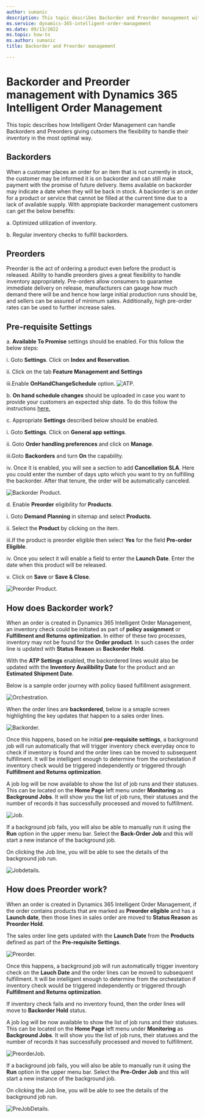 ```yaml
---
author: sumanic
description: This topic describes Backorder and Preorder management with D365 Intelligent Order Management.
ms.service: dynamics-365-intelligent-order-management
ms.date: 09/13/2022
ms.topic: how-to
ms.author: sumanic
title: Backorder and Preorder management

---
```


# Backorder and Preorder management with Dynamics 365 Intelligent Order Management

This topic describes how Intelligent Order Management can handle Backorders and Preorders giving cutsomers the flexibility to handle their inventory in the most optimal way.

## Backorders
When a customer places an order for an item that is not currently in stock, the customer may be informed it is on backorder and can still make payment with the promise of future delivery. Items available on backorder may indicate a date when they will be back in stock. 
A backorder is an order for a product or service that cannot be filled at the current time due to a lack of available supply.
With appropiate backorder management customers can get the below benefits:

a. Optimized utilization of inventory.

b. Regular inventory checks to fulfill backorders.

## Preorders
Preorder is the act of ordering a product even before the product is released. Ability to handle preorders gives a great flexibility to handle inventory appropriately.
Pre-orders allow consumers to guarantee immediate delivery on release, manufacturers can gauge how much demand there will be and hence how large initial production runs 
should be, and sellers can be assured of minimum sales. Additionally, high pre-order rates can be used to further increase sales.

## Pre-requisite Settings

a. **Available To Promise** settings should be enabled. For this follow the below steps:

   i. Goto **Settings**. Click on **Index and Reservation**.
 
   ii. Click on the tab **Feature Management and Settings**
 
   iii.Enable **OnHandChangeSchedule** option.
![ATP.](media/ATP.png)

b. **On hand schedule changes** should be uploaded in case you want to provide your customers an expected ship date. To do this follow the instructions [here.](https://docs.microsoft.com/en-us/dynamics365/supply-chain/inventory/inventory-visibility-available-to-promise)

c. Appropriate **Settings** described below should be enabled.

   i.  Goto **Settings**. Click on **General app settings**.
   
   ii. Goto **Order handling preferences**  and click on **Manage**.
   
   iii.Goto **Backorders** and turn **On** the capability.
   
   iv. Once it is enabled, you will see a section to add **Cancellation SLA**. Here you could enter the number of days upto 
        which you want to try on fulfilling the backorder. After that tenure, the order will be automatically canceled.
        
   ![Backorder Product.](media/Backorder.png)
   
d. Enable **Preorder** eligibility for **Products**. 
  
   i.  Goto **Demand Planning** in sitemap and select **Products**.
   
   ii. Select the **Product** by clicking on the item.
   
   iii.If the product is preorder eligible then select **Yes** for the field **Pre-order Eligible**.
   
   iv. Once you select it will enable a field to enter the **Launch Date**. Enter the date when this product will be released.
   
   v.  Click on **Save** or **Save & Close**.

![Preorder Product.](media/Preorder.png)

## How does Backorder work?

When an order is created in Dynamics 365 Intelligent Order Management, an inventory check could be initiated as part of **policy assignment** or **Fulfillment and Returns optimization**. In either of these two processes, inventory may not be found for the **Order product**. In such cases the order line is updated with **Status Reason** as **Backorder Hold**.

With the **ATP Settings** enabled, the backordered lines would also be updated with the **Inventory Availibility Date** for the product and an **Estimated Shipment Date**.

Below is a sample order journey with policy based fulfillment asisgnment.

![Orchestration.](media/SampleOrch.png)

When the order lines are **backordered**, below is a smaple screen highlighting the key updates that happen to a sales order lines.

![Backorder.](media/BackorderHold.png)

Once this happens, based on he initial **pre-requisite settings**, a background job will run automatically that will trigger inventory check everyday once to check if inventory is found and the order lines can be moved to subsequent fulfillment.
It will be intelligent enough to determine from the orchestation if inventory check would be triggered independently or triggered through **Fulfillment and Returns optimization**.

A job log will be now available to show the list of job runs and their statuses. This can be located on the **Home Page** left menu under **Monitoring** as **Background Jobs**. It will show you the list of job runs, their statuses and the number of records it has successfully processed and moved to fulfillment.

![Job.](media/Job.png)

If a background job fails, you will also be able to manually run it using the **Run** option in the upper menu bar. Select the **Back-Order Job** and this will start a new instance of the background job.

On clicking the Job line, you will be able to see the details of the background job run.

![Jobdetails.](media/Jobdetails.png)

## How does Preorder work?

When an order is created in Dynamics 365 Intelligent Order Management, if the order contains products that are marked as **Preorder eligible** and has a **Launch date**, then those lines in sales order are moved to **Status Reason** as **Preorder Hold**.

The sales order line gets updated with the **Launch Date** from the **Products** defined as part of the **Pre-requisite Settings**.

![Preorder.](media/PreOrderHold.png)

Once this happens, a background job will run automatically trigger inventory check on the **Lauch Date** and the order lines can be moved to subsequent fulfillment.
It will be intelligent enough to determine from the orchestation if inventory check would be triggered independently or triggered through **Fulfillment and Returns optimization**.

If inventory check fails and no inventory found, then the order lines will move to **Backorder Hold** status.

A job log will be now available to show the list of job runs and their statuses. This can be located on the **Home Page** left menu under **Monitoring** as **Background Jobs**. It will show you the list of job runs, their statuses and the number of records it has successfully processed and moved to fulfillment.

![PreorderJob.](media/PreorderJob.png)

If a background job fails, you will also be able to manually run it using the **Run** option in the upper menu bar. Select the **Pre-Order Job** and this will start a new instance of the background job.

On clicking the Job line, you will be able to see the details of the background job run.

![PreJobDetails.](media/Predet.png)

